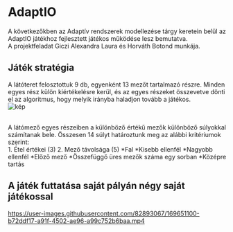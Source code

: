 # AdaptIO
A következőkben az Adaptív rendszerek modellezése tárgy keretein belül az AdaptIO játékhoz fejlesztett játékos működése lesz bemutatva. <br>
A projektfeladat Giczi Alexandra Laura és Horváth Botond munkája.

## Játék stratégia
A látóteret felosztottuk 9 db, egyenként 13 mezőt tartalmazó részre. Minden egyes rész külön kiértékelésre kerül, és az egyes részeket összevetve dönti el az algoritmus, hogy melyik irányba haladjon tovább a játékos. 
<br>
![kép](https://user-images.githubusercontent.com/82893067/169656005-6dc47363-b6f4-4ae4-9205-2beaf1618d4c.png)

<br>
A látómező egyes részeiben a különböző értékű mezők különböző súlyokkal számítanak bele. Összesen 14 súlyt határoztunk meg az alábbi kritériumok szerint:<br>
1. Étel értékei (3)
2. Mező távolsága (5)
*Fal
*Kisebb ellenfél
*Nagyobb ellenfél
*Előző mező
*Összefüggő üres mezők száma egy sorban
*Középre tartás



## A játék futtatása saját pályán négy saját játékossal
https://user-images.githubusercontent.com/82893067/169651100-b72ddf17-a91f-4502-ae96-a99c752b6baa.mp4

